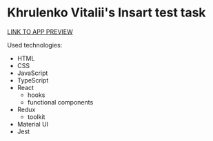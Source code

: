 # Khrulenko Vitalii's Insart test task

[LINK TO APP PREVIEW](https://khrulenko.github.io/insart_currencies/)

Used technologies:

- HTML
- CSS
- JavaScript
- TypeScript
- React
  - hooks
  - functional components
- Redux
  - toolkit
- Material UI
- Jest